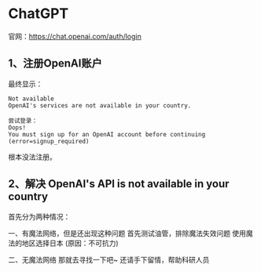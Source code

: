 # ChatGPT
官网：https://chat.openai.com/auth/login

## 1、注册OpenAI账户
最终显示：
```
Not available
OpenAI's services are not available in your country.

尝试登录：
Oops!
You must sign up for an OpenAI account before continuing (error=signup_required)
```
根本没法注册。

## 2、解决 OpenAI's API is not available in your country
首先分为两种情况：

一、有魔法网络，但是还出现这种问题
首先测试油管，排除魔法失效问题
使用魔法的地区选择日本 (原因：不可抗力)

二、无魔法网络
那就去寻找一下吧~
还请手下留情，帮助科研人员





